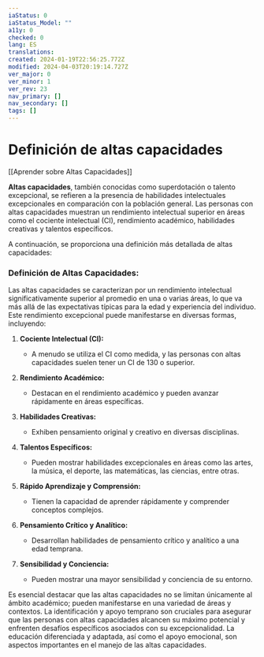 ```yaml
---
iaStatus: 0
iaStatus_Model: ""
a11y: 0
checked: 0
lang: ES
translations: 
created: 2024-01-19T22:56:25.772Z
modified: 2024-04-03T20:19:14.727Z
ver_major: 0
ver_minor: 1
ver_rev: 23
nav_primary: []
nav_secondary: []
tags: []
---
```

# Definición de altas capacidades

[[Aprender sobre Altas Capacidades]]

**Altas capacidades**, también conocidas como superdotación o talento excepcional, se refieren a la presencia de habilidades intelectuales excepcionales en comparación con la población general. Las personas con altas capacidades muestran un rendimiento intelectual superior en áreas como el cociente intelectual (CI), rendimiento académico, habilidades creativas y talentos específicos.

A continuación, se proporciona una definición más detallada de altas capacidades:

### Definición de Altas Capacidades:

Las altas capacidades se caracterizan por un rendimiento intelectual significativamente superior al promedio en una o varias áreas, lo que va más allá de las expectativas típicas para la edad y experiencia del individuo. Este rendimiento excepcional puede manifestarse en diversas formas, incluyendo:

1. **Cociente Intelectual (CI):**
   - A menudo se utiliza el CI como medida, y las personas con altas capacidades suelen tener un CI de 130 o superior.

2. **Rendimiento Académico:**
   - Destacan en el rendimiento académico y pueden avanzar rápidamente en áreas específicas.

3. **Habilidades Creativas:**
   - Exhiben pensamiento original y creativo en diversas disciplinas.

4. **Talentos Específicos:**
   - Pueden mostrar habilidades excepcionales en áreas como las artes, la música, el deporte, las matemáticas, las ciencias, entre otras.

5. **Rápido Aprendizaje y Comprensión:**
   - Tienen la capacidad de aprender rápidamente y comprender conceptos complejos.

6. **Pensamiento Crítico y Analítico:**
   - Desarrollan habilidades de pensamiento crítico y analítico a una edad temprana.

7. **Sensibilidad y Conciencia:**
   - Pueden mostrar una mayor sensibilidad y conciencia de su entorno.

Es esencial destacar que las altas capacidades no se limitan únicamente al ámbito académico; pueden manifestarse en una variedad de áreas y contextos. La identificación y apoyo temprano son cruciales para asegurar que las personas con altas capacidades alcancen su máximo potencial y enfrenten desafíos específicos asociados con su excepcionalidad. La educación diferenciada y adaptada, así como el apoyo emocional, son aspectos importantes en el manejo de las altas capacidades.